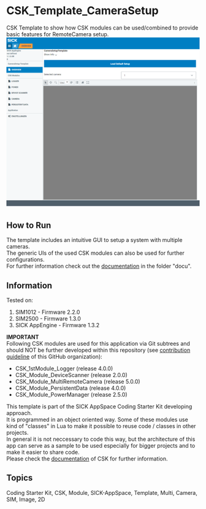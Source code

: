 # CSK_Template_CameraSetup

CSK Template to show how CSK modules can be used/combined to provide basic features for RemoteCamera setup.  
![](https://github.com/SICKAppSpaceCodingStarterKit/CSK_Template_CameraSetup/blob/main/docu/media/UI_Screenshot.png)

## How to Run

The template includes an intuitive GUI to setup a system with multiple cameras.  
The generic UIs of the used CSK modules can also be used for further configurations.  
For further information check out the [documentation](https://raw.githack.com/SICKAppSpaceCodingStarterKit/CSK_Template_CameraSetup/main/docu/CSK_Template_CameraSetup.html) in the folder "docu".

## Information

Tested on:  
1. SIM1012        - Firmware 2.2.0  
2. SIM2500        - Firmware 1.3.0  
3. SICK AppEngine - Firmware 1.3.2  

**IMPORTANT**  
Following CSK modules are used for this application via Git subtrees and should NOT be further developed within this repository (see [contribution guideline](https://github.com/SICKAppSpaceCodingStarterKit/.github/blob/main/Contribution_Guideline.md) of this GitHub organization):  

  * CSK_1stModule_Logger           (release 4.0.0)
  * CSK_Module_DeviceScanner       (release 2.0.0)
  * CSK_Module_MultiRemoteCamera   (release 5.0.0)
  * CSK_Module_PersistentData      (release 4.0.0)
  * CSK_Module_PowerManager        (release 2.5.0)

This template is part of the SICK AppSpace Coding Starter Kit developing approach.  
It is programmed in an object oriented way. Some of these modules use kind of "classes" in Lua to make it possible to reuse code / classes in other projects.  
In general it is not neccessary to code this way, but the architecture of this app can serve as a sample to be used especially for bigger projects and to make it easier to share code.  
Please check the [documentation](https://github.com/SICKAppSpaceCodingStarterKit/.github/blob/main/docu/SICKAppSpaceCodingStarterKit_Documentation.md) of CSK for further information.  

## Topics

Coding Starter Kit, CSK, Module, SICK-AppSpace, Template, Multi, Camera, SIM, Image, 2D
